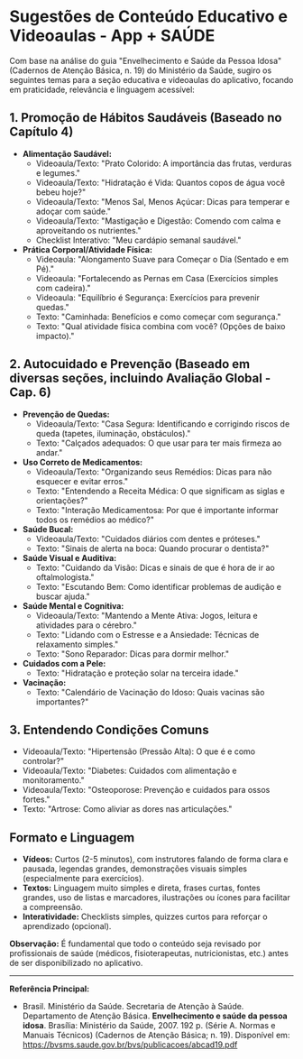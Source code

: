 # Sugestões de Conteúdo Educativo e Videoaulas - App + SAÚDE

Com base na análise do guia "Envelhecimento e Saúde da Pessoa Idosa" (Cadernos de Atenção Básica, n. 19) do Ministério da Saúde, sugiro os seguintes temas para a seção educativa e videoaulas do aplicativo, focando em praticidade, relevância e linguagem acessível:

## 1. Promoção de Hábitos Saudáveis (Baseado no Capítulo 4)

*   **Alimentação Saudável:**
    *   Videoaula/Texto: "Prato Colorido: A importância das frutas, verduras e legumes."
    *   Videoaula/Texto: "Hidratação é Vida: Quantos copos de água você bebeu hoje?"
    *   Videoaula/Texto: "Menos Sal, Menos Açúcar: Dicas para temperar e adoçar com saúde."
    *   Videoaula/Texto: "Mastigação e Digestão: Comendo com calma e aproveitando os nutrientes."
    *   Checklist Interativo: "Meu cardápio semanal saudável."
*   **Prática Corporal/Atividade Física:**
    *   Videoaula: "Alongamento Suave para Começar o Dia (Sentado e em Pé)."
    *   Videoaula: "Fortalecendo as Pernas em Casa (Exercícios simples com cadeira)."
    *   Videoaula: "Equilíbrio é Segurança: Exercícios para prevenir quedas."
    *   Texto: "Caminhada: Benefícios e como começar com segurança."
    *   Texto: "Qual atividade física combina com você? (Opções de baixo impacto)."

## 2. Autocuidado e Prevenção (Baseado em diversas seções, incluindo Avaliação Global - Cap. 6)

*   **Prevenção de Quedas:**
    *   Videoaula/Texto: "Casa Segura: Identificando e corrigindo riscos de queda (tapetes, iluminação, obstáculos)."
    *   Texto: "Calçados adequados: O que usar para ter mais firmeza ao andar."
*   **Uso Correto de Medicamentos:**
    *   Videoaula/Texto: "Organizando seus Remédios: Dicas para não esquecer e evitar erros."
    *   Texto: "Entendendo a Receita Médica: O que significam as siglas e orientações?"
    *   Texto: "Interação Medicamentosa: Por que é importante informar todos os remédios ao médico?"
*   **Saúde Bucal:**
    *   Videoaula/Texto: "Cuidados diários com dentes e próteses."
    *   Texto: "Sinais de alerta na boca: Quando procurar o dentista?"
*   **Saúde Visual e Auditiva:**
    *   Texto: "Cuidando da Visão: Dicas e sinais de que é hora de ir ao oftalmologista."
    *   Texto: "Escutando Bem: Como identificar problemas de audição e buscar ajuda."
*   **Saúde Mental e Cognitiva:**
    *   Videoaula/Texto: "Mantendo a Mente Ativa: Jogos, leitura e atividades para o cérebro."
    *   Texto: "Lidando com o Estresse e a Ansiedade: Técnicas de relaxamento simples."
    *   Texto: "Sono Reparador: Dicas para dormir melhor."
*   **Cuidados com a Pele:**
    *   Texto: "Hidratação e proteção solar na terceira idade."
*   **Vacinação:**
    *   Texto: "Calendário de Vacinação do Idoso: Quais vacinas são importantes?"

## 3. Entendendo Condições Comuns

*   Videoaula/Texto: "Hipertensão (Pressão Alta): O que é e como controlar?"
*   Videoaula/Texto: "Diabetes: Cuidados com alimentação e monitoramento."
*   Videoaula/Texto: "Osteoporose: Prevenção e cuidados para ossos fortes."
*   Texto: "Artrose: Como aliviar as dores nas articulações."

## Formato e Linguagem

*   **Vídeos:** Curtos (2-5 minutos), com instrutores falando de forma clara e pausada, legendas grandes, demonstrações visuais simples (especialmente para exercícios).
*   **Textos:** Linguagem muito simples e direta, frases curtas, fontes grandes, uso de listas e marcadores, ilustrações ou ícones para facilitar a compreensão.
*   **Interatividade:** Checklists simples, quizzes curtos para reforçar o aprendizado (opcional).

**Observação:** É fundamental que todo o conteúdo seja revisado por profissionais de saúde (médicos, fisioterapeutas, nutricionistas, etc.) antes de ser disponibilizado no aplicativo.

---
**Referência Principal:**
*   Brasil. Ministério da Saúde. Secretaria de Atenção à Saúde. Departamento de Atenção Básica. **Envelhecimento e saúde da pessoa idosa**. Brasília: Ministério da Saúde, 2007. 192 p. (Série A. Normas e Manuais Técnicos) (Cadernos de Atenção Básica; n. 19). Disponível em: https://bvsms.saude.gov.br/bvs/publicacoes/abcad19.pdf

